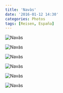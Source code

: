 ```yaml
---
title: 'Navàs'
date: '2016-01-12 14:30'
categories: Photos
tags: [Reisen, España]
---
```


<div class='preview'><img src='{{urls.media}}/Nava-sOK.jpg' alt='Navàs'></div>

<a id='9243a2abad1c681ec299f87123064fce-800'></a>![Navàs]({{urls.media}}/9243a2abad1c681ec299f87123064fce-800.jpg 'Санрада Фамилия на центральной площади')

<a id='92643fe55d86bf493328241fd330a275-800'></a>![Navàs]({{urls.media}}/92643fe55d86bf493328241fd330a275-800.jpg 'Вид сбоку')

<a id='e2cf5059b490db96a2216cf00f8d6774-800'></a>![Navàs]({{urls.media}}/e2cf5059b490db96a2216cf00f8d6774-800.jpg 'В принципе, Саграда Фамилия — это просто святое семейство')

<a id='39307df1e441491aa1a32f4e27af84f4-800'></a>![Navàs]({{urls.media}}/39307df1e441491aa1a32f4e27af84f4-800.jpg 'Магазин высокой моды')

<a id='ddf90c8bd181e87e1d104a147b0aea0a-800'></a>![Navàs]({{urls.media}}/ddf90c8bd181e87e1d104a147b0aea0a-800.jpg 'Под названием «Парижская деваха»')
